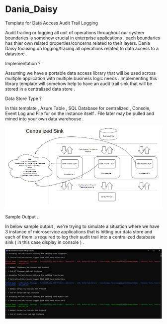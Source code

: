 # Dania_Daisy
Template for Data Access Audit Trail Logging

Audit trailing or logging all unit of operations throughout our system boundaries is somehow crucial in enterprise applications . each boundaries has thier own related properties/concerns related to their layers. Dania Daisy focusing on logging/tracing all operations related to data access to a datastore . 

Implementation ?

Assuming we have a portable data access library that will be used across multiple application with multiple business logic needs . Implementing this library template will somehow help to have an audit trail sink that will be stored in a centralized data store . 

Data Store Type ? 

In this template ,  Azure Table , SQL Database  for centralized , Console, Event Log  and File for on the instance itself . File later may be pulled and mined into your own data warehouse .



![alt text](
https://github.com/wmadzha/Dania_Daisy/blob/master/assets/Centralized%20Sink.png?raw=true)


Sample Output . 

In below sample output , we're trying to simulate a situation where we have 3 instance of microservice applications that is hitting our data store and each of them is required to log their audit trail into a centralized database sink ( in this case display in console ) . 

![alt text](
https://github.com/wmadzha/Dania_Daisy/blob/master/assets/Sample%20Dania%20Daisy%20Output.png?raw=true)
